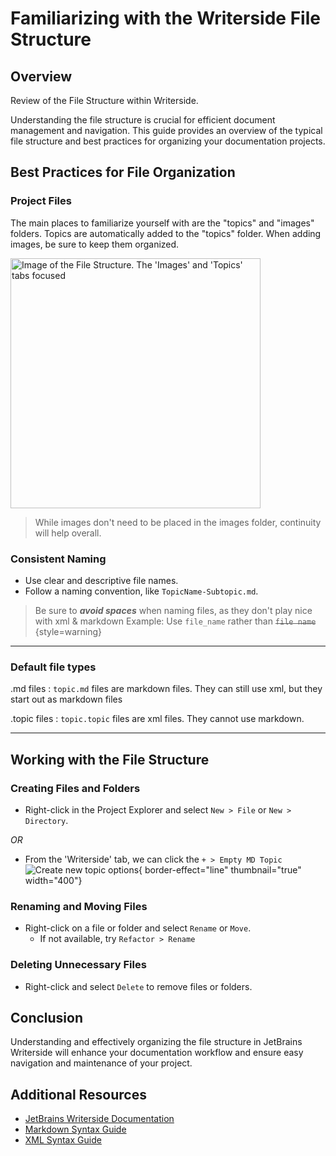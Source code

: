 # Familiarizing with the Writerside File Structure

## Overview
Review of the File Structure within Writerside.

Understanding the file structure is crucial for efficient document management and navigation.
This guide provides an overview of the typical file structure and best practices
for organizing your documentation projects.

## Best Practices for File Organization

<!--Here's some xml mixed with markdown for mixed use example-->
### Project Files
The main places to familiarize yourself with are the "topics" and "images" folders. Topics are automatically added
to the "topics" folder. When adding images, be sure to keep them organized.

<img src="images_topics.png" alt="Image of the File Structure. The 'Images' and 'Topics' tabs focused" 
height="400"/>

>While images don't need to be placed in the images folder, continuity will help overall.

### Consistent Naming
- Use clear and descriptive file names.
- Follow a naming convention, like `TopicName-Subtopic.md`.
>Be sure to _**avoid spaces**_ when naming files, as they don't play nice with xml & markdown
> Example: Use `file_name` rather than ~~`file name`~~
>{style=warning}
---

### Default file types

.md files
: `topic.md` files are markdown files. They can still use xml, but they start out as markdown files

.topic files
: `topic.topic` files are xml files. They cannot use markdown.

---

## Working with the File Structure

### Creating Files and Folders
- Right-click in the Project Explorer and select `New > File` or `New > Directory`. 

_OR_

- From the 'Writerside' tab, we can click the `+ > Empty MD Topic`
  ![Create new topic options](new_topic_options.png){ border-effect="line" thumbnail="true" width="400"}

### Renaming and Moving Files
- Right-click on a file or folder and select `Rename` or `Move`.
    - If not available, try `Refactor > Rename`

### Deleting Unnecessary Files
- Right-click and select `Delete` to remove files or folders.

## Conclusion

Understanding and effectively organizing the file structure in JetBrains Writerside will enhance your documentation workflow and ensure easy navigation and maintenance of your project.

## Additional Resources
- [JetBrains Writerside Documentation](https://www.jetbrains.com/help/writerside/discover-writerside.html)
- [Markdown Syntax Guide](https://www.markdownguide.org/basic-syntax/)
- [XML Syntax Guide](https://www.w3schools.com/xml/xml_syntax.asp)
